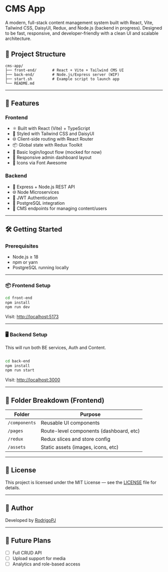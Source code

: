 # CMS App

A modern, full-stack content management system built with React, Vite, Tailwind CSS, DaisyUI, Redux, and Node.js (backend in progress). Designed to be fast, responsive, and developer-friendly with a clean UI and scalable architecture.

## 🧱 Project Structure

```shell
cms-app/
├── front-end/       # React + Vite + Tailwind CMS UI
├── back-end/        # Node.js/Express server (WIP)
├── start.sh         # Example script to launch app
└── README.md
```

---

## 🚀 Features

### Frontend

- ⚛️ Built with React (Vite) + TypeScript
- 🎨 Styled with Tailwind CSS and DaisyUI
- 🌐 Client-side routing with React Router
- 📦 Global state with Redux Toolkit
- 🔐 Basic login/logout flow (mocked for now)
- 🎨 Responsive admin dashboard layout
- 🎯 Icons via Font Awesome

### Backend

- 🚀 Express + Node.js REST API
- 🌐 Node Microservices
- 🔐  JWT Authentication
- 💾  PostgreSQL integration
- 📁 CMS endpoints for managing content/users

---

## 🛠️ Getting Started

### Prerequisites

- Node.js ≥ 18
- npm or yarn
- PostgreSQL running locally

---

### 📦 Frontend Setup

```bash
cd front-end
npm install
npm run dev
```

Visit: [http://localhost:5173](http://localhost:5173)

---

### 🖥️ Backend Setup

This will run both BE services, Auth and Content.

```bash

cd back-end
npm install
npm run start
```

Visit: [http://localhost:3000](http://localhost:3000)

---

## 📁 Folder Breakdown (Frontend)

| Folder           | Purpose                               |
|------------------|----------------------------------------|
| `/components`    | Reusable UI components                 |
| `/pages`         | Route-level components (dashboard, etc)|
| `/redux`         | Redux slices and store config          |
| `/assets`        | Static assets (images, icons, etc)     |

---

## 📜 License

This project is licensed under the MIT License — see the [LICENSE](LICENSE) file for details.

---

## 🙋 Author

Developed by [RodrigoPJ](https://github.com/RodrigoPJ)

---

## 🧭 Future Plans

- [ ] Full CRUD API
- [ ] Upload support for media
- [ ] Analytics and role-based access
